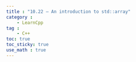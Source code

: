 ```yaml
---
title : "10.22 — An introduction to std::array"
category :
    - LearnCpp
tag : 
    - C++
toc: true  
toc_sticky: true 
use_math : true
---
```



